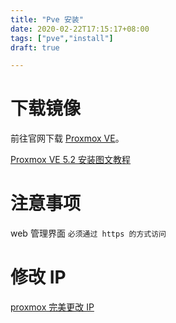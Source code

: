 ```yaml
---
title: "Pve 安装"
date: 2020-02-22T17:15:17+08:00
tags: ["pve","install"]
draft: true 

---
```


# 下载镜像

前往官网下载 [Proxmox VE](https://www.proxmox.com/en/downloads)。

[Proxmox VE 5.2 安装图文教程](http://www.myxzy.com/post-144.html)

# 注意事项

web 管理界面 `必须通过 https 的方式访问`
 
# 修改 IP 

[proxmox 完美更改 IP](https://blog.csdn.net/seaship/article/details/88919421)

